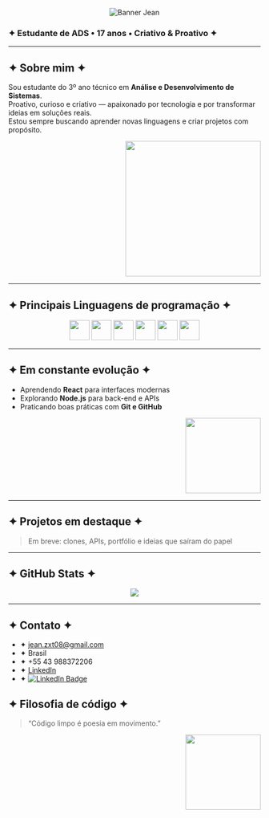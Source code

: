 <p align="center">
  <img src="https://media.giphy.com/media/v1.Y2lkPWVjZjA1ZTQ3NmNkaWR3bGh2bTQ0a2x6MWV2Mjh1ejY2aGJiY3VmMXhudHZhZ3BhNyZlcD12MV9naWZzX3NlYXJjaCZjdD1n/2RMbL9tobgsHS/giphy.gif" alt="Banner Jean" />
</p>

### ✦ Estudante de ADS • 17 anos • Criativo & Proativo ✦

---

## ✦ Sobre mim ✦

Sou estudante do 3º ano técnico em **Análise e Desenvolvimento de Sistemas**.  
Proativo, curioso e criativo — apaixonado por tecnologia e por transformar ideias em soluções reais.  
Estou sempre buscando aprender novas linguagens e criar projetos com propósito.

<p align="right">
  <img src="https://media.giphy.com/media/v1.Y2lkPWVjZjA1ZTQ3c3VndGFjNXp2NTc3aHdnNnpjMTloNDE0dTM1eWFrZGV2bXV6cjFodSZlcD12MV9naWZzX3NlYXJjaCZjdD1n/pcP2aV9uZ1yb6/giphy.gif" width="270"/>
</p>

---

## ✦ Principais Linguagens de programação ✦

<div align="center">
  <img src="https://cdn.jsdelivr.net/gh/devicons/devicon/icons/html5/html5-original.svg" width="40"/>
  <img src="https://cdn.jsdelivr.net/gh/devicons/devicon/icons/css3/css3-original.svg" width="40"/>
  <img src="https://cdn.jsdelivr.net/gh/devicons/devicon/icons/javascript/javascript-original.svg" width="40"/>
  <img src="https://cdn.jsdelivr.net/gh/devicons/devicon/icons/python/python-original.svg" width="40"/>
  <img src="https://cdn.jsdelivr.net/gh/devicons/devicon/icons/react/react-original.svg" width="40"/>
  <img src="https://cdn.jsdelivr.net/gh/devicons/devicon/icons/nodejs/nodejs-original.svg" width="40"/>
</div>

---

## ✦ Em constante evolução ✦

- Aprendendo **React** para interfaces modernas  
- Explorando **Node.js** para back-end e APIs  
- Praticando boas práticas com **Git e GitHub**

<p align="right">
  <img src="https://media.giphy.com/media/xT9IgzoKnwFNmISR8I/giphy.gif" width="150"/>
</p>

---

## ✦ Projetos em destaque ✦

> Em breve: clones, APIs, portfólio e ideias que saíram do papel 

---

## ✦ GitHub Stats ✦

<p align="center">
  <img src="https://github-readme-stats.vercel.app/api?username=jeanzxt&show_icons=true&theme=graywhite"/>
</p>

---

## ✦ Contato ✦

- ✦ jean.zxt08@gmail.com  
- ✦ Brasil  
- ✦ +55 43 988372206  
- ✦ [LinkedIn](https://www.linkedin.com/in/jean-torres-28b33b352/?trk=public-profile-join-page)  
- ✦ [![LinkedIn Badge](https://img.shields.io/badge/LinkedIn-Jean%20Torres-blue?logo=linkedin)](https://www.linkedin.com/in/jean-torres-28b33b352/?trk=public-profile-join-page)

## ✦ Filosofia de código ✦

> “Código limpo é poesia em movimento.”  

<p align="right">
  <img src="https://media.giphy.com/media/v1.Y2lkPTc5MGI3NjExNG9zY3k0anZjNjI0Njg5dmJjeDV0Y2lidWNienlkZ3E0MGMwNXphYSZlcD12MV9naWZzX3NlYXJjaCZjdD1n/l396BoOTIFem9xqQU/giphy.gif" width="150"/>
</p>

